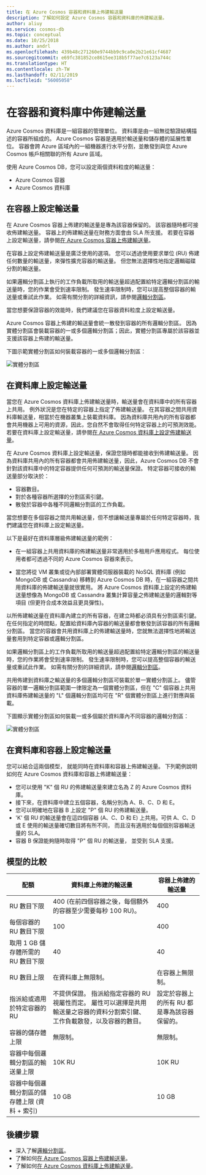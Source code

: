 ```yaml
---
title: 在 Azure Cosmos 容器和資料庫上佈建輸送量
description: 了解如何設定 Azure Cosmos 容器和資料庫的佈建輸送量。
author: aliuy
ms.service: cosmos-db
ms.topic: conceptual
ms.date: 10/25/2018
ms.author: andrl
ms.openlocfilehash: 439b48c271260e9744bb9c9ca0e2b21e61cf4687
ms.sourcegitcommit: e69fc381852ce8615ee318b5f77ae7c6123a744c
ms.translationtype: HT
ms.contentlocale: zh-TW
ms.lasthandoff: 02/11/2019
ms.locfileid: "56005058"
---
```

# <a name="provision-throughput-on-containers-and-databases"></a>在容器和資料庫中佈建輸送量

Azure Cosmos 資料庫是一組容器的管理單位。 資料庫是由一組無從驗證結構描述的容器所組成的。 Azure Cosmos 容器是適用於輸送量和儲存體的延展性單位。 容器會跨 Azure 區域內的一組機器進行水平分割，並散發到與您 Azure Cosmos 帳戶相關聯的所有 Azure 區域。

使用 Azure Cosmos DB，您可以設定兩個資料粒度的輸送量：
 
- Azure Cosmos 容器
- Azure Cosmos 資料庫

## <a name="set-throughput-on-a-container"></a>在容器上設定輸送量  

在 Azure Cosmos 容器上佈建的輸送量是專為該容器保留的。 該容器隨時都可接收佈建輸送量。 容器上的佈建輸送量在財務方面會由 SLA 所支援。 若要在容器上設定輸送量，請參閱[在 Azure Cosmos 容器上佈建輸送量](how-to-provision-container-throughput.md)。

在容器上設定佈建輸送量是廣泛使用的選項。 您可以透過使用要求單位 (RU) 佈建任何數量的輸送量，來彈性擴充容器的輸送量。 但您無法選擇性地指定邏輯磁碟分割的輸送量。 

如果邏輯分割區上執行的工作負載所取用的輸送量超過配置給特定邏輯分割區的輸送量時，您的作業會受到速率限制。 發生速率限制時，您可以提高整個容器的輸送量或重試此作業。 如需有關分割的詳細資訊，請參閱[邏輯分割區](partition-data.md)。

當您想要保證容器的效能時，我們建議您在容器資料粒度上設定輸送量。

Azure Cosmos 容器上佈建的輸送量會統一散發到容器的所有邏輯分割區。 因為實體分割區會裝載容器的一或多個邏輯分割區；因此，實體分割區專屬於該容器並支援該容器上佈建的輸送量。 

下圖示範實體分割區如何裝載容器的一或多個邏輯分割區：

![實體分割區](./media/set-throughput/resource-partition.png)

## <a name="set-throughput-on-a-database"></a>在資料庫上設定輸送量

當您在 Azure Cosmos 資料庫上佈建輸送量時，輸送量會在資料庫中的所有容器上共用。 例外狀況是您在特定的容器上指定了佈建輸送量。 在其容器之間共用資料庫輸送量，相當於在機器叢集上裝載資料庫。 因為資料庫共用內的所有容器都會共用機器上可用的資源，因此，您自然不會取得任何特定容器上的可預測效能。 若要在資料庫上設定輸送量，請參閱[在 Azure Cosmos 資料庫上設定佈建輸送量](how-to-provision-database-throughput.md)。

在 Azure Cosmos 資料庫上設定輸送量，保證您隨時都能接收到佈建輸送量。 因為資料庫共用內的所有容器都會共用佈建輸送量，因此，Azure Cosmos DB 不會針對該資料庫中的特定容器提供任何可預測的輸送量保證。 特定容器可接收的輸送量部分取決於：

* 容器數目。
* 對於各種容器所選擇的分割區索引鍵。
* 散發於容器中各種不同邏輯分割區的工作負載。 

當您想要在多個容器之間共用輸送量，但不想讓輸送量專屬於任何特定容器時，我們建議您在資料庫上設定輸送量。 

以下是最好在資料庫層級佈建輸送量的範例：

* 在一組容器上共用資料庫的佈建輸送量非常適用於多租用戶應用程式。 每位使用者都可透過不同的 Azure Cosmos 容器來表示。

* 當您將從 VM 叢集或從內部部署實體伺服器裝載的 NoSQL 資料庫 (例如 MongoDB 或 Cassandra) 移轉到 Azure Cosmos DB 時，在一組容器之間共用資料庫的佈建輸送量就很實用。 將 Azure Cosmos 資料庫上設定的佈建輸送量想像為 MongoDB 或 Cassandra 叢集計算容量之佈建輸送量的邏輯對等項目 (但更符合成本效益且更具彈性)。  

以所佈建輸送量在資料庫內建立的所有容器，在建立時都必須具有分割區索引鍵。 在任何指定的時間點，配置給資料庫內容器的輸送量都會散發到該容器的所有邏輯分割區。 當您的容器會共用資料庫上的佈建輸送量時，您就無法選擇性地將輸送量套用到特定容器或邏輯分割區。 

如果邏輯分割區上的工作負載所取用的輸送量超過配置給特定邏輯分割區的輸送量時，您的作業將會受到速率限制。 發生速率限制時，您可以提高整個容器的輸送量或重試此作業。 如需有關分割的詳細資訊，請參閱[邏輯分割區](partition-data.md)。

共用佈建到資料庫之輸送量的多個邏輯分割區可裝載於單一實體分割區上。 儘管容器的單一邏輯分割區範圍一律限定為一個實體分割區，但在 "C" 個容器上共用資料庫佈建輸送量的 "L" 個邏輯分割區均可在 "R" 個實體分割區上進行對應與裝載。 

下圖顯示實體分割區如何裝載一或多個屬於資料庫內不同容器的邏輯分割區：

![實體分割區](./media/set-throughput/resource-partition2.png)

## <a name="set-throughput-on-a-database-and-a-container"></a>在資料庫和容器上設定輸送量

您可以結合這兩個模型， 就能同時在資料庫和容器上佈建輸送量。 下列範例說明如何在 Azure Cosmos 資料庫和容器上佈建輸送量：

* 您可以使用 "K" 個 RU 的佈建輸送量來建立名為 Z 的 Azure Cosmos 資料庫。 
* 接下來，在資料庫中建立五個容器，名稱分別為 A、B、C、D 和 E。
* 您可以明確地在容器 B 上設定 "P" 個 RU 的佈建輸送量。
* 'K' 個 RU 的輸送量會在這四個容器 (A、C、D 和 E) 上共用。可供 A、C、D 或 E 使用的輸送量確切數目將有所不同， 而且沒有適用於每個個別容器輸送量的 SLA。
* 容器 B 保證能夠隨時取得 "P" 個 RU 的輸送量， 並受到 SLA 支援。

## <a name="comparison-of-models"></a>模型的比較

|**配額**  |**資料庫上佈建的輸送量**  |**容器上佈建的輸送量**|
|---------|---------|---------|
|RU 數目下限 |400 (在前四個容器之後，每個額外的容器至少需要每秒 100 RU)。 |400|
|每個容器的 RU 數目下限|100|400|
|取用 1 GB 儲存體所需的 RU 數目下限|40|40|
|RU 數目上限|在資料庫上無限制。|在容器上無限制。|
|指派給或適用於特定容器的 RU|不提供保證。 指派給指定容器的 RU 視屬性而定。 屬性可以選擇是共用輸送量之容器的資料分割索引鍵、工作負載散發，以及容器的數目。 |設定於容器上的所有 RU 都是專為該容器保留的。|
|容器的儲存體上限|無限制。|無限制。|
|容器中每個邏輯分割區的輸送量上限|10K RU|10K RU|
|容器中每個邏輯分割區的儲存體上限 (資料 + 索引)|10 GB|10 GB|

## <a name="next-steps"></a>後續步驟

* 深入了解[邏輯分割區](partition-data.md)。
* 了解如何[在 Azure Cosmos 容器上佈建輸送量](how-to-provision-container-throughput.md)。
* 了解如何[在 Azure Cosmos 資料庫上佈建輸送量](how-to-provision-database-throughput.md)。

